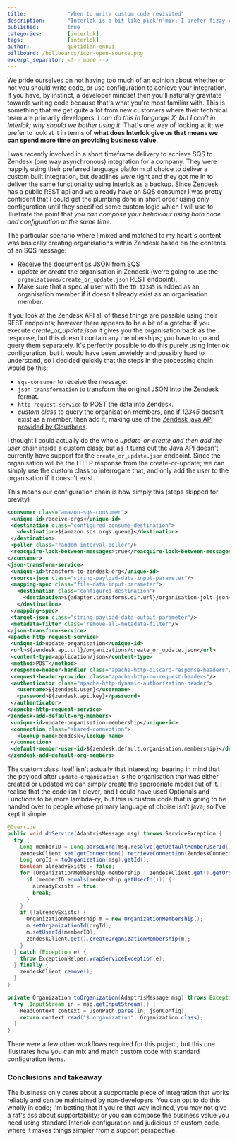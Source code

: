 ```yaml
---
title:             "When to write custom code revisited"
description:       "Interlok is a bit like pick'n'mix; I prefer fizzy cola bottles, maybe you like flying saucers"
published:         true
categories:        [interlok]
tags:              [interlok]
author:            quotidian-ennui
billboard: /billboards/icon-open-source.png
excerpt_separator: <!-- more -->
---
```


We pride ourselves on not having too much of an opinion about whether or not you should write code, or use configuration to achieve your integration. If you have, by instinct, a developer mindset then you'll naturally gravitate towards writing code because that's what you're most familiar with. This is something that we get quite a lot from new customers where their technical team are primarily developers. _I can do this in language X; but I can't in Interlok; why should we bother using it_. That's one way of looking at it; we prefer to look at it in terms of __what does Interlok give us that means we can spend more time on providing business value__. 

<!-- more -->

I was recently involved in a short timeframe delivery to achieve SQS to Zendesk (one way asynchronous) integration for a company. They were happily using their preferred language platform of choice to deliver a custom built integration, but deadlines were tight and they got me in to deliver the same functionality using Interlok as a backup. Since Zendesk has a public REST api and we already have an SQS consumer I was pretty confident that I could get the plumbing done in short order using only configuration until they specified some custom logic which I will use to illustrate the point that _you can compose your behaviour using both code and configuration at the same time_. 

The particular scenario where I mixed and matched to my heart's content was basically creating organisations within Zendesk based on the contents of an SQS message: 

* Receive the document as JSON from SQS
* _update or create_ the organisation in Zendesk (we're going to use the `organisations/create_or_update.json` REST endpoint).
* Make sure that a special user  with the `ID:12345` is added as an organisation member if it doesn't already exist as an organisation member.

If you look at the Zendesk API all of these things are possible using their REST endpoints; however there appears to be a bit of a gotcha: if you execute *create_or_update.json* it gives you the organisation back as the response, but this doesn't contain any memberships; you have to go and query them separately. It's perfectly possible to do this purely using Interlok configuration, but it would have been unwieldy and possibly hard to understand, so I decided quickly that the steps in the processing chain would be this:

* `sqs-consumer` to receive the message.
* `json-transformation` to transform the original JSON into the Zendesk format.
* `http-request-service` to POST the data into Zendesk.
* _custom class_ to query the organisation members, and if _12345_ doesn't exist as a member, then add it; making use of the [Zendesk java API provided by Cloudbees](https://github.com/cloudbees/zendesk-java-client).

 I thought I could actually do the whole _update-or-create and then add the user_ chain inside a custom class; but as it turns out the Java API doesn't currently have support for the `create_or_update.json` endpoint. Since the organisation will be the HTTP response from the create-or-update; we can simply use the custom class to interrogate that, and only add the user to the organisation if it doesn't exist.

 This means our configuration chain is how simply this (steps skipped for brevity)

 ```xml
<consumer class="amazon-sqs-consumer">
  <unique-id>receive-orgs</unique-id>
  <destination class="configured-consume-destination">
    <destination>${amazon.sqs.orgs.queue}</destination>
  </destination>
  <poller class="random-interval-poller"/>
  <reacquire-lock-between-messages>true</reacquire-lock-between-messages>
</consumer>
<json-transform-service>
  <unique-id>transform-to-zendesk-org</unique-id>
  <source-json class="string-payload-data-input-parameter"/>
  <mapping-spec class="file-data-input-parameter">
    <destination class="configured-destination">
      <destination>${adapter.transforms.dir.url}/organisation-jolt.json</destination>
    </destination>
  </mapping-spec>
  <target-json class="string-payload-data-output-parameter"/>
  <metadata-filter class="remove-all-metadata-filter"/>
</json-transform-service>
<apache-http-request-service>
  <unique-id>update-organisation</unique-id>
  <url>${zendesk.api.url}/organizations/create_or_update.json</url>
  <content-type>application/json</content-type>
  <method>POST</method>
  <response-header-handler class="apache-http-discard-response-headers"/>
  <request-header-provider class="apache-http-no-request-headers"/>
  <authenticator class="apache-http-dynamic-authorization-header">
    <username>${zendesk.user}</username>
    <password>${zendesk.api.key}</password>
  </authenticator>
</apache-http-request-service>
<zendesk-add-default-org-members>
  <unique-id>update-organisation-membership</unique-id>
  <connection class="shared-connection">
    <lookup-name>zendesk</lookup-name>
  </connection>
  <default-member-user-id>${zendesk.default.organisation.membership}</default-member-user-id>
</zendesk-add-default-org-members>
 ```

The custom class itself isn't actually that interesting; bearing in mind that the payload after `update-organisation` is the organisation that was either created or updated we can simply create the appropriate model out of it. I realise that the code isn't clever, and I could have used Optionals and Functions to be more lambda-ry; but this is custom code that is going to be handed over to people whose primary language of choise isn't java; so I've kept it simple.

```java
@Override
public void doService(AdaptrisMessage msg) throws ServiceException {
  try {
    Long memberID = Long.parseLong(msg.resolve(getDefaultMemberUserId()));
    zendeskClient.set(getConnection().retrieveConnection(ZendeskConnection.class).zendeskClient());
    Long orgId = toOrganization(msg).getId();
    boolean alreadyExists = false;
    for (OrganizationMembership membership : zendeskClient.get().getOrganizationMembershipsForOrg(orgId)) {
      if (memberID.equals(membership.getUserId())) {
        alreadyExists = true;
        break;
      }
    }
    if (!alreadyExists) {
      OrganizationMembership m = new OrganizationMembership();
      m.setOrganizationId(orgId);
      m.setUserId(memberID);
      zendeskClient.get().createOrganizationMembership(m);
    }
  } catch (Exception e) {
    throw ExceptionHelper.wrapServiceException(e);
  } finally {
    zendeskClient.remove();
  }
}

private Organization toOrganization(AdaptrisMessage msg) throws Exception {
  try (InputStream in = msg.getInputStream()) {
    ReadContext context = JsonPath.parse(in, jsonConfig);
    return context.read("$.organization", Organization.class);
  }
}
```

There were a few other workflows required for this project, but this one illustrates how you can mix and match custom code with standard configuration items.

### Conclusions and takeaway

The business only cares about a supportable piece of integration that works reliably and can be maintained by non-developers. You can opt to do this wholly in code; I'm betting that if you're that way inclined, you may not give a rat's ass about supportability; or you can compose the business value you need using standard Interlok configuration and judicious of custom code where it makes things simpler from a support perspective.